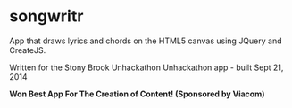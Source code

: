 songwritr
=========

App that draws lyrics and chords on the HTML5 canvas using JQuery and CreateJS.

Written for the Stony Brook Unhackathon
Unhackathon app - built Sept 21, 2014

**Won Best App For The Creation of Content! (Sponsored by Viacom)**
